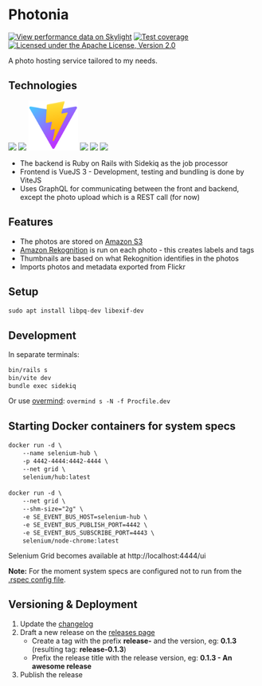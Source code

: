 # Photonia

[![View performance data on Skylight](https://badges.skylight.io/typical/pBXWPB77ozgl.svg?token=ldWA6m6KXWnHWUcp85Hmlw1yv-kph0C2LankE7pzGjQ)](https://www.skylight.io/app/applications/pBXWPB77ozgl)
[![Test coverage](https://codecov.io/gh/photonia-io/photonia/graph/badge.svg?token=kLLGDkhYew)](https://codecov.io/gh/photonia-io/photonia)
[![Licensed under the Apache License, Version 2.0](https://img.shields.io/badge/License-Apache%202.0-blue.svg)](<[http://www.apache.org/licenses/LICENSE-2.0](https://github.com/photonia-io/photonia/blob/development/LICENSE)>)

A photo hosting service tailored to my needs.

## Technologies

[<img src="https://cdn.jsdelivr.net/gh/devicons/devicon/icons/rails/rails-original-wordmark.svg" width="100"/>](https://rubyonrails.org/) [<img src="https://cdn.jsdelivr.net/gh/devicons/devicon/icons/vuejs/vuejs-original.svg" width="100"/>](https://vuejs.org/) [<img src="https://raw.githubusercontent.com/devicons/devicon/develop/icons/vitejs/vitejs-original.svg" width="100"/>](https://vitejs.dev/) [<img src="https://cdn.jsdelivr.net/gh/devicons/devicon/icons/bulma/bulma-plain.svg" width="100"/>](https://bulma.io/) [<img src="https://cdn.jsdelivr.net/gh/devicons/devicon/icons/graphql/graphql-plain.svg" width="100"/>](https://graphql.org/) [<img src="https://cdn.jsdelivr.net/gh/devicons/devicon@latest/icons/amazonwebservices/amazonwebservices-plain-wordmark.svg" width="100"/>](https://aws.amazon.com/)

- The backend is Ruby on Rails with Sidekiq as the job processor
- Frontend is VueJS 3 - Development, testing and bundling is done by ViteJS
- Uses GraphQL for communicating between the front and backend, except the photo upload which is a REST call (for now)

## Features

- The photos are stored on [Amazon S3](https://aws.amazon.com/s3/)
- [Amazon Rekognition](https://aws.amazon.com/rekognition/) is run on each photo - this creates labels and tags
- Thumbnails are based on what Rekognition identifies in the photos
- Imports photos and metadata exported from Flickr

## Setup

    sudo apt install libpq-dev libexif-dev

## Development

In separate terminals:

    bin/rails s
    bin/vite dev
    bundle exec sidekiq

Or use [overmind](https://github.com/DarthSim/overmind): `overmind s -N -f Procfile.dev`

## Starting Docker containers for system specs

    docker run -d \
        --name selenium-hub \
        -p 4442-4444:4442-4444 \
        --net grid \
        selenium/hub:latest

    docker run -d \
        --net grid \
        --shm-size="2g" \
        -e SE_EVENT_BUS_HOST=selenium-hub \
        -e SE_EVENT_BUS_PUBLISH_PORT=4442 \
        -e SE_EVENT_BUS_SUBSCRIBE_PORT=4443 \
        selenium/node-chrome:latest

Selenium Grid becomes available at http://localhost:4444/ui

**Note:** For the moment system specs are configured not to run from the [.rspec config file](.rspec).

## Versioning & Deployment

1. Update the [changelog](CHANGELOG.md)
2. Draft a new release on the [releases page](https://github.com/photonia-io/photonia/releases)
   - Create a tag with the prefix **release-** and the version, eg: **0.1.3** (resulting tag: **release-0.1.3**)
   - Prefix the release title with the release version, eg: **0.1.3 - An awesome release**
3. Publish the release
